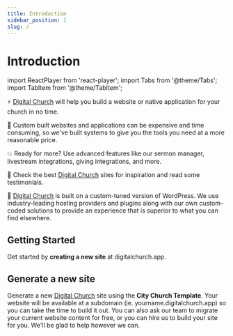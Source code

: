 ```yaml
---
title: Introduction
sidebar_position: 1
slug: /
---
```


# Introduction

import ReactPlayer from 'react-player';
import Tabs from '@theme/Tabs';
import TabItem from '@theme/TabItem';

<div className='player-wrapper'>
<ReactPlayer url="https://vimeo.com/545052664"
    width="100%"
    height="100%"
    controls={true}
    playing={true}
    muted={true}
     />
</div>

⚡️ <a href="https://digitalchurch.com">Digital Church</a> will help you build a website or native application for your church in no time.

💸 Custom built websites and applications can be expensive and time consuming, so we've built systems to give you the tools you need at a more reasonable price.

💥 Ready for more? Use advanced features like our sermon manager, livestream integrations, giving integrations, and more.

💅 Check the best <a href="https://digitalchurch.com">Digital Church</a> sites for inspiration and read some testimonials.

🧐 <a href="https://digitalchurch.com">Digital Church</a> is built on a custom-tuned version of WordPress. We use industry-leading hosting providers and plugins along with our own custom-coded solutions to provide an experience that is superior to what you can find elsewhere.

## Getting Started

Get started by **creating a new site** at digitalchurch.app.

## Generate a new site

Generate a new <a href="https://digitalchurch.com">Digital Church</a> site using the **City Church Template**. Your website will be available at a subdomain (ie. yourname.digitalchurch.app) so you can take the time to build it out. You can also ask our team to migrate your current website content for free, or you can hire us to build your site for you. We'll be glad to help however we can.